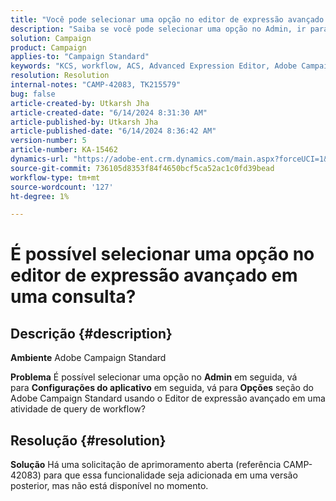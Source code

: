 ```yaml
---
title: "Você pode selecionar uma opção no editor de expressão avançado em uma consulta?"
description: "Saiba se você pode selecionar uma opção no Admin, ir para Configurações do Aplicativo e ir para a seção Opções no Campaign Classic."
solution: Campaign
product: Campaign
applies-to: "Campaign Standard"
keywords: "KCS, workflow, ACS, Advanced Expression Editor, Adobe Campaign Standard, selecionar opção, query, solução alternativa"
resolution: Resolution
internal-notes: "CAMP-42083, TK215579"
bug: false
article-created-by: Utkarsh Jha
article-created-date: "6/14/2024 8:31:30 AM"
article-published-by: Utkarsh Jha
article-published-date: "6/14/2024 8:36:42 AM"
version-number: 5
article-number: KA-15462
dynamics-url: "https://adobe-ent.crm.dynamics.com/main.aspx?forceUCI=1&pagetype=entityrecord&etn=knowledgearticle&id=ab3d167b-282a-ef11-840a-000d3a5a67ba"
source-git-commit: 736105d8353f84f4650bcf5ca52ac1c0fd39bead
workflow-type: tm+mt
source-wordcount: '127'
ht-degree: 1%

---
```


# É possível selecionar uma opção no editor de expressão avançado em uma consulta?

## Descrição {#description}


<b>Ambiente</b>
Adobe Campaign Standard

<b>Problema</b>
É possível selecionar uma opção no <b>Admin</b> em seguida, vá para <b>Configurações do aplicativo</b> em seguida, vá para <b>Opções</b> seção do Adobe Campaign Standard usando o Editor de expressão avançado em uma atividade de query de workflow?


## Resolução {#resolution}


<b>Solução</b>
Há uma solicitação de aprimoramento aberta (referência CAMP-42083) para que essa funcionalidade seja adicionada em uma versão posterior, mas não está disponível no momento.
